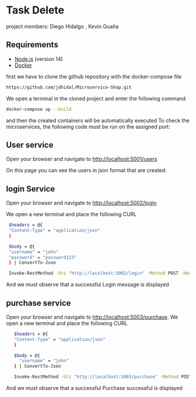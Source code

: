 # Task Delete
project members: 
Diego Hidalgo ,
Kevin Guaña
## Requirements

- [Node.js](https://nodejs.org/) (version 14)
- [Docker](https://www.docker.com/get-started)

 first we have to clone the github repository with the docker-compose file
 
```sh
https://github.com/jdhidal/Microservice-Shop.git
```
We open a terminal in the cloned project and enter the following command

```sh
docker-compose up --build
```
and then the created containers will be automatically executed 
To check the microservices, the following code must be run on the assigned port:

## User service

Open your browser and navigate to [http://localhost:5001/users](http://localhost:5001/users)

On this page you can see the users in json format that are created.


## login Service

Open your browser and navigate to [http://localhost:5002/login](http://localhost:5002/login)

We open a new terminal and place the following CURL

   ``` sh
    $headers = @{
    "Content-Type" = "application/json"
    }

    $body = @{
    "username" = "john"
    "password" = "password123"
    } | ConvertTo-Json

    Invoke-RestMethod -Uri "http://localhost:5002/login" -Method POST -Headers $headers -Body $body
 ```
 And we must observe that a successful Login message is displayed

 
## purchase service
Open your browser and navigate to [http://localhost:5003/purchase](http://localhost:5003/purchase).
We open a new terminal and place the following CURL
 ``` sh
    $headers = @{
    "Content-Type" = "application/json"
    }

    $body = @{
      "username" = "john"
    } | ConvertTo-Json

    Invoke-RestMethod -Uri "http://localhost:5003/purchase" -Method POST -Headers $headers -Body $body
 ```
And we must observe that a successful Purchase successful is displayed
